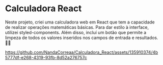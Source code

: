 # Calculadora React

Neste projeto, criei uma calculadora web em React que tem a capacidade de realizar operações matemáticas básicas. 
Para dar estilo à interface, utilizei styled-components. 
Além disso, incluí um botão que permite a limpeza de todos os valores inseridos nos campos de entrada e resultados. 👩‍💻


https://github.com/NandaCorreaa/Calculadora_React/assets/135910374/4b5777df-e268-4319-93fb-8d52a276757c

